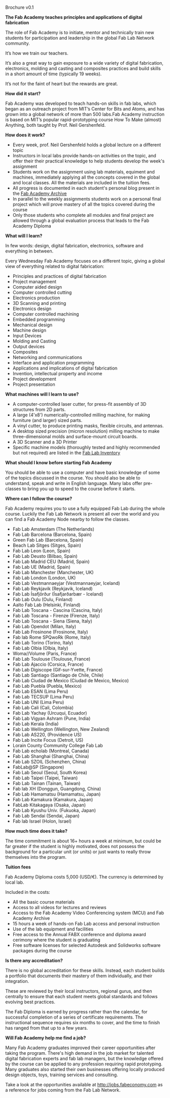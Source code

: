 Brochure v0.1

**The Fab Academy teaches principles and applications of digital fabrication**

The role of Fab Academy is to initiate, mentor and technically train new students for participation and leadership in the global Fab Lab Network community. 

It’s how we train our teachers.

It’s also a great way to gain exposure to a wide variety of digital fabrication, electronics, molding and casting and composites practices and build skills in a short amount of time (typically 19 weeks). 

It’s not for the faint of heart but the rewards are great.

**How did it start?**

Fab Academy was developed to teach hands-on skills in fab labs, which began as an outreach project from MIT’s Center for Bits and Atoms, and has grown into a global network of more than 500 labs.Fab Academy instruction is based on MIT’s popular rapid-prototyping course How To Make (almost) Anything, both taught by Prof. Neil Gershenfeld.

**How does it work?**

- Every week, prof. Neil Gershenfeld holds a global lecture on a different topic
- Instructors in local labs provide hands-on activities on the topic, and offer their their practical knowledge to help students develop the week's assignment
- Students work on the assignment using lab materials, equiment and machines, immediately applying all the concepts covered in the global and local classes. All the materials are included in the tuition fees.
- All progress is documented in each student's personal blog present in the [Fab Academy Archive](http://archive.fabacademy.org/) 
- In parallel to the weekly assignments students work on a personal final project which will prove mastery of all the topics covered during the course
- Only those students who complete all modules and final project are allowed through a global evaluation process that leads to the Fab Academy Diploma

**What will I learn?**

In few words: design, digital fabrication, electronics, software and everything in between.

Every Wednesday Fab Academy focuses on a different topic, giving a global view of everything related to digital fabrication:

- Principles and practices of digital fabrication
- Project management
- Computer aided design
- Computer controlled cutting
- Electronics production
- 3D Scanning and printing
- Electronics design
- Computer controlled machining
- Embedded programming
- Mechanical design
- Machine design
- Input Devices
- Molding and Casting
- Output devices
- Composites
- Networking and communications
- Interface and application programming
- Applications and implications of digital fabrication
- Invention, intellectual property and income
- Project development
- Project presentation

**What machines will I learn to use?**

- A computer-controlled laser cutter, for press-fit assembly of 3D structures from 2D parts.
- A large (4'x8') numerically-controlled milling machine, for making furniture (and larger) sized parts.
- A vinyl cutter, to produce printing masks, flexible circuits, and antennas.
- A desktop sized precision (micron resolution) milling machine to make three-dimensional molds and surface-mount circuit boards.
- A 3D Scanner and a 3D Printer
- Specific machine models (thoroughly tested and highly recommended but not required) are listed in the [Fab Lab Inventory](http://bit.ly/fabinventory)

**What should I know before starting Fab Academy**

You should be able to use a computer and have basic knowledge of some of the topics discussed in the course.
You should also be able to understand, speak and write in English language.
Many labs offer pre-classes to bring you up to speed to the course before it starts.

**Where can I follow the course?**

Fab Academy requires you to use a fully equipped Fab Lab during the whole course. Luckily the Fab Lab Network is present all over the world and you can find a Fab Academy Node nearby to follow the classes.

* Fab Lab Amsterdam (The Netherlands)
* Fab Lab Barcelona (Barcelona, Spain)
* Green Fab Lab (Barcelona, Spain)
* Beach Lab Sitges (Sitges, Spain)
* Fab Lab Leon (Leon, Spain)
* Fab Lab Deusto (Bilbao, Spain)
* Fab Lab Madrid CEU (Madrid, Spain)
* Fab Lab UE (Madrid, Spain)
* Fab Lab Manchester (Manchester, UK)
* Fab Lab London (London, UK)
* Fab Lab Vestmannaeyjar (Vestmannaeyjar, Iceland)
* Fab Lab Reykjavik (Reykjavik, Iceland)
* Fab Lab Ísafjörður (Ísafjarðarbær - Iceland)
* Fab Lab Oulu (Oulu, Finland)
* Aalto Fab Lab (Helsinki, Finland)
* Fab Lab Toscana - Cascina (Cascina, Italy)
* Fab Lab Toscana - Firenze (Firenze, Italy)
* Fab Lab Toscana - Siena (Siena, Italy)
* Fab Lab Opendot (Milan, Italy)
* Fab Lab Frosinone (Frosinone, Italy)
* Fab lab Rome SPQwoRk (Rome, Italy)
* Fab Lab Torino (Torino, Italy)
* Fab Lab Olbia (Olbia, Italy)
* Woma//Volume (Paris, France)
* Fab Lab Toulouse (Toulouse, France)
* Fab Lab Ajaccio (Corsica, France)
* Fab Lab Digiscope (Gif-sur-Yvette, France)
* Fab Lab Santiago (Santiago de Chile, Chile)
* Fab Lab Ciudad de Mexico (Ciudad de Mexico, Mexico)
* Fab Lab Puebla (Puebla, Mexico)
* Fab Lab ESAN (Lima Peru)
* Fab Lab TECSUP (Lima Peru)
* Fab Lab UNI (Lima Peru)
* Fab Lab Cali (Cali, Colombia)
* Fab Lab Yachay (Urcuqui, Ecuador)
* Fab Lab Vigyan Ashram (Pune, India)
* Fab Lab Kerala (India)
* Fab Lab Wellington (Wellington, New Zealand)
* Fab Lab AS220, (Providence US)
* Fab Lab Incite Focus (Detroit, US)
* Lorain County Community College Fab Lab
* Fab Lab echolab (Montreal, Canada)
* Fab Lab Shanghai (Shanghai, China)
* Fab Lab SZOIL (Schenzhen, China)
* FabLab@SP (Singapore)
* Fab Lab Seoul (Seoul, South Korea)
* Fab Lab Taipei (Taipei, Taiwan)
* Fab Lab Tainan (Tainan, Taiwan)
* Fab lab XH (Donggun, Guangdong, China)
* Fab Lab Hamamatsu (Hamamatsu, Japan)
* Fab Lab Kamakura (Kamakura, Japan)
* FabLab Kitakagaya (Osaka, Japan)
* Fab Lab Kyushu Univ. (Fukuoka, Japan)
* Fab Lab Sendai (Sendai, Japan)
* Fab lab Israel (Holon, Israel)

**How much time does it take?**

The time commitment is about 16+ hours a week at minimum, but could be far greater if the student is highly motivated, does not possess the background for a particular unit (or units) or just wants to really throw themselves into the program.

**Tuition fees**

Fab Academy Diploma costs 5,000 (USD/€). The currency is determined by local lab.

Included in the costs:
* All the basic course materials
* Access to all videos for lectures and reviews
* Access to the Fab Academy Video Conferencing system (MCU) and Fab Academy Archive
* 15 hours a week of hands-on Fab Lab access and personal instruction
* Use of the lab equipment and facilities
* Free access to the Annual FABX conference and diploma award cerimony where the student is graduating
* Free software licenses for selected Autodesk and Solidworks software packages during the course


**Is there any accreditation?**

There is no global accreditation for these skills. Instead, each student builds a portfolio that documents their mastery of them individually, and their integration. 

These are reviewed by their local instructors, regional gurus, and then centrally to ensure that each student meets global standards and follows evolving best practices. 

The Fab Diploma is earned by progress rather than the calendar, for successful completion of a series of certificate requirements. The instructional sequence requires six months to cover, and the time to finish has ranged from that up to a few years.

**Will Fab Academy help me find a job?**

Many Fab Academy graduates improved their career opportunities after taking the program. There's high demand in the job market for talented digital fabrication experts and fab lab managers, but the knowledge offered by the course can be applied to any profession requiring rapid prototyping. Many graduates also started their own businesses offering locally produced design objects, toys, training services and consulting.

Take a look at the opportunities available at http://jobs.fabeconomy.com as a reference for jobs coming from the Fab Lab Network.
